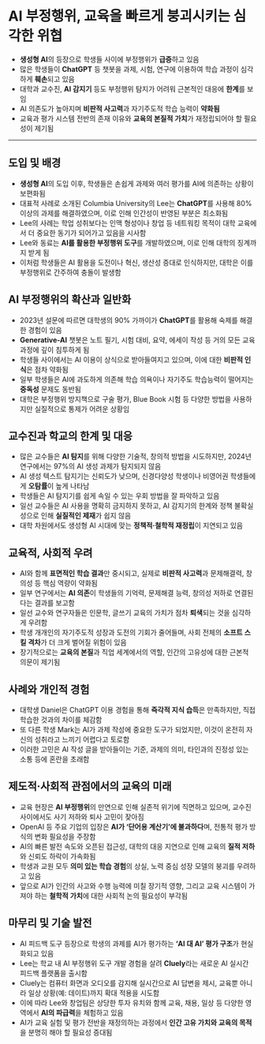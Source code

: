 # AI 부정행위, 교육을 빠르게 붕괴시키는 심각한 위협


* **생성형 AI**의 등장으로 학생들 사이에 부정행위가 **급증**하고 있음
* 많은 학생들이 **ChatGPT** 등 챗봇을 과제, 시험, 연구에 이용하여 학습 과정이 심각하게 **훼손**되고 있음
* 대학과 교수진, **AI 감지기** 등도 부정행위 탐지가 어려워 근본적인 대응에 **한계**를 보임
* AI 의존도가 높아지며 **비판적 사고력**과 자기주도적 학습 능력이 **약화됨**
* 교육과 평가 시스템 전반의 존재 이유와 **교육의 본질적 가치**가 재정립되어야 할 필요성이 제기됨

---

도입 및 배경
-------

* **생성형 AI**의 도입 이후, 학생들은 손쉽게 과제와 여러 평가를 AI에 의존하는 상황이 보편화됨
* 대표적 사례로 소개된 Columbia University의 Lee는 **ChatGPT**를 사용해 80% 이상의 과제를 해결하였으며, 이로 인해 인간성이 반영된 부분은 최소화됨
* Lee의 사례는 학업 성취보다는 인맥 형성이나 창업 등 네트워킹 목적이 대학 교육에서 더 중요한 동기가 되어가고 있음을 시사함
* Lee와 동료는 **AI를 활용한 부정행위 도구**를 개발하였으며, 이로 인해 대학의 징계까지 받게 됨
* 이처럼 학생들은 AI 활용을 도전이나 혁신, 생산성 증대로 인식하지만, 대학은 이를 부정행위로 간주하여 충돌이 발생함

AI 부정행위의 확산과 일반화
----------------

* 2023년 설문에 따르면 대학생의 90% 가까이가 **ChatGPT**를 활용해 숙제를 해결한 경험이 있음
* **Generative-AI** 챗봇은 노트 필기, 시험 대비, 요약, 에세이 작성 등 거의 모든 교육 과정에 깊이 침투하게 됨
* 학생들 사이에서는 AI 이용이 상식으로 받아들여지고 있으며, 이에 대한 **비판적 인식**은 점차 약화됨
* 일부 학생들은 AI에 과도하게 의존해 학습 의욕이나 자기주도 학습능력이 떨어지는 **중독성** 문제도 동반됨
* 대학은 부정행위 방지책으로 구술 평가, Blue Book 시험 등 다양한 방법을 사용하지만 실질적으로 통제가 어려운 상황임

교수진과 학교의 한계 및 대응
----------------

* 많은 교수들은 **AI 탐지**를 위해 다양한 기술적, 창의적 방법을 시도하지만, 2024년 연구에서는 97%의 AI 생성 과제가 탐지되지 않음
* AI 생성 텍스트 탐지기는 신뢰도가 낮으며, 신경다양성 학생이나 비영어권 학생들에게 **오탐률**이 높게 나타남
* 학생들은 AI 탐지기를 쉽게 속일 수 있는 우회 방법을 잘 파악하고 있음
* 일선 교수들은 AI 사용을 명확히 금지하지 못하고, AI 감지기의 한계와 정책 불확실성으로 인해 **실질적인 제재**가 쉽지 않음
* 대학 차원에서도 생성형 AI 시대에 맞는 **정책적·철학적 재정립**이 지연되고 있음

교육적, 사회적 우려
-----------

* AI와 함께 **표면적인 학습 결과**만 중시되고, 실제로 **비판적 사고력**과 문제해결력, 창의성 등 핵심 역량이 약화됨
* 일부 연구에서는 **AI 의존**이 학생들의 기억력, 문제해결 능력, 창의성 저하로 연결된다는 결과를 보고함
* 일선 교수와 연구자들은 인문학, 글쓰기 교육의 가치가 점차 **퇴색**되는 것을 심각하게 우려함
* 학생 개개인의 자기주도적 성장과 도전의 기회가 줄어들며, 사회 전체의 **소프트 스킬 격차**가 더 크게 벌어질 위험이 있음
* 장기적으로는 **교육의 본질**과 직업 세계에서의 역할, 인간의 고유성에 대한 근본적 의문이 제기됨

사례와 개인적 경험
----------

* 대학생 Daniel은 ChatGPT 이용 경험을 통해 **즉각적 지식 습득**은 만족하지만, 직접 학습한 것과의 차이를 체감함
* 또 다른 학생 Mark는 AI가 과제 작성에 중요한 도구가 되었지만, 이것이 온전히 자신의 성취라고 느끼기 어렵다고 토로함
* 이러한 고민은 AI 작성 글을 받아들이는 기준, 과제의 의미, 타인과의 진정성 있는 소통 등에 혼란을 초래함

제도적·사회적 관점에서의 교육의 미래
--------------------

* 교육 현장은 **AI 부정행위**의 만연으로 인해 실존적 위기에 직면하고 있으며, 교수진 사이에서도 사기 저하와 퇴사 고민이 잦아짐
* OpenAI 등 주요 기업의 입장은 **AI가 ‘단어용 계산기’에 불과하다**며, 전통적 평가 방식의 변화 필요성을 주장함
* AI의 빠른 발전 속도와 오픈된 접근성, 대학의 대응 지연으로 인해 교육의 **질적 저하**와 신뢰도 하락이 가속화됨
* 학생과 교원 모두 **의미 있는 학습 경험**의 상실, 노력 중심 성장 모델의 붕괴를 우려하고 있음
* 앞으로 AI가 인간의 사고와 수행 능력에 미칠 장기적 영향, 그리고 교육 시스템이 가져야 하는 **철학적 가치**에 대한 사회적 논의 필요성이 부각됨

마무리 및 기술 발전
-----------

* AI 피드백 도구 등장으로 학생의 과제를 AI가 평가하는 **‘AI 대 AI’ 평가 구조**가 현실화되고 있음
* Lee는 학교 내 AI 부정행위 도구 개발 경험을 살려 **Cluely**라는 새로운 AI 실시간 피드백 플랫폼을 출시함
* Cluely는 컴퓨터 화면과 오디오를 감지해 실시간으로 AI 답변을 제시, 교육뿐 아니라 일상 상황(예: 데이트)까지 확대 적용을 시도함
* 이에 따라 Lee와 창업팀은 상당한 투자 유치와 함께 교육, 채용, 일상 등 다양한 영역에서 **AI의 파급력**을 체험하고 있음
* AI가 교육 실험 및 평가 전반을 재정의하는 과정에서 **인간 고유 가치와 교육의 목적**을 분명히 해야 할 필요성 증대됨
